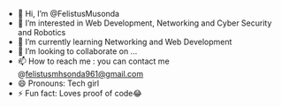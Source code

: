 - 👋 Hi, I’m @FelistusMusonda
- 👀 I’m interested in Web Development, Networking and Cyber Security and Robotics
- 🌱 I’m currently learning Networking and Web Development 
- 💞️ I’m looking to collaborate on ...
- 📫 How to reach me : you can contact me @felistusmhsonda961@gmail.com
- 😄 Pronouns: Tech girl
- ⚡ Fun fact: Loves proof of code😂

<!---
FelistusMusonda/FelistusMusonda is a ✨ special ✨ repository because its `README.md` (this file) appears on your GitHub profile.
You can click the Preview link to take a look at your changes.
--->
